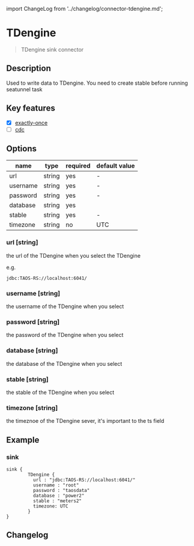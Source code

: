 import ChangeLog from '../changelog/connector-tdengine.md';

# TDengine

> TDengine sink connector

## Description

Used to write data to TDengine. You need to create stable before running seatunnel task

## Key features

- [x] [exactly-once](../../concept/connector-v2-features.md)
- [ ] [cdc](../../concept/connector-v2-features.md)

## Options

|   name   |  type  | required | default value |
|----------|--------|----------|---------------|
| url      | string | yes      | -             |
| username | string | yes      | -             |
| password | string | yes      | -             |
| database | string | yes      |               |
| stable   | string | yes      | -             |
| timezone | string | no       | UTC           |

### url [string]

the url of the TDengine when you select the TDengine

e.g.

```
jdbc:TAOS-RS://localhost:6041/
```

### username [string]

the username of the TDengine when you select

### password [string]

the password of the TDengine when you select

### database [string]

the database of the TDengine when you select

### stable [string]

the stable of the TDengine when you select

### timezone [string]

the timeznoe of the TDengine sever, it's important to the ts field

## Example

### sink

```hocon
sink {
        TDengine {
          url : "jdbc:TAOS-RS://localhost:6041/"
          username : "root"
          password : "taosdata"
          database : "power2"
          stable : "meters2"
          timezone: UTC
        }
}
```

## Changelog

<ChangeLog />
